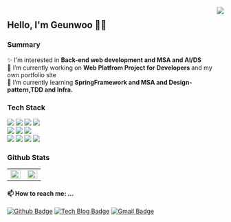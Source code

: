 <div>
  <img src="https://hits.seeyoufarm.com/api/count/incr/badge.svg?url=https%3A%2F%2Fgithub.com%2Fgeunwoobaek%2Fhit-counter&count_bg=%2313C6FF&title_bg=%23A2A2A2&icon=&icon_color=%23E7E7E7&title=hits&edge_flat=true" align="right" />
</div>  

## Hello, I'm Geunwoo 👋🏻

### Summary
✨ I'm interested in <strong> Back-end web development and MSA and AI/DS </strong> <br/>
🔭 I’m currently working on <strong> Web Platfrom Project for Developers </strong> and my own portfolio site <br/>
🌱 I’m currently learning <strong> SpringFramework and  MSA and Design-pattern,TDD and Infra. </strong> <br/>

<div align="left">
<h3> Tech Stack </h3>
<img src="https://img.shields.io/badge/Java-007396?style=flat-square&logo=Java&logoColor=white"/>
<img src="https://img.shields.io/badge/C-a8b9cc?style=flat-square&logo=c&logoColor=white"/>
<img src="https://img.shields.io/badge/C++-00599c?style=flat-square&logo=c%2B%2B&logoColor=white"/>
<img src="https://img.shields.io/badge/Python-3766AB?style=flat-square&logo=Python&logoColor=white"/>
<br/>
<img src="https://img.shields.io/badge/Spring-6db33f?style=flat-square&logo=Spring&logoColor=white"/>
<img src="https://img.shields.io/badge/MongoDB-10ac84?style=flat-square&logo=mongodb&logoColor=white"/>
<img src="https://img.shields.io/badge/MySQL-4479a1?style=flat-square&logo=mysql&logoColor=white"/>
<br/>
<img src="https://img.shields.io/badge/Windows-0078d6?style=flat-square&logo=windows&logoColor=white"/>
<img src="https://img.shields.io/badge/Linux-fcc624?style=flat-square&logo=Linux&logoColor=black"/>
<img src="https://img.shields.io/badge/CentOS-262577?style=flat-square&logo=CentOS&logoColor=white"/>
<img src="https://img.shields.io/badge/Docker-2496ed?style=flat-square&logo=Docker&logoColor=white"/>
</div>

### Github Stats  

<table><tr><td align="top" width="50%">
<img src="https://github-readme-stats.vercel.app/api?username=geunwoobaek&hide=prs&show_icons=true&theme=buefy&hide_border=true" align="left" style="width: 100%" />
</td><td align="top" width="50%">
<img src="https://github-readme-stats.vercel.app/api/top-langs/?username=geunwoobaek&hide=jupyter%20notebook&layout=compact&hide_border=true" align="left" style="width: 100%" />
</td></tr></table>  

#### 📫 How to reach me: ...
[![Github Badge](https://img.shields.io/badge/-GitHub-black?style=flat-square&logo=github&logoColor=white&link=https://github.com/geunwoobaek)](https://github.com/geunwoobaek)
[![Tech Blog Badge](https://img.shields.io/badge/-Tech%20blog-10ac84?style=flat-square&logo=blogger&logoColor=white&link=https://velog.io/@geunwoobaek)](https://velog.io/@geunwoobaek)
[![Gmail Badge](https://img.shields.io/badge/Gmail-d14836?style=flat-square&logo=Gmail&logoColor=white&link=mailto:geunu3751@gmail.com)](mailto:geunu3751@gmail.com)

<!-- [![Youtube Badge](https://img.shields.io/badge/Youtube-ff0000?style=flat-square&logo=youtube&link=https://www.youtube.com/c/kyleschool)](https://www.youtube.com/c/kyleschool)
[![Instagram Badge](https://img.shields.io/badge/Instagram-e4405f?style=flat-square&logo=instagram&logoColor=white&link=https://https://www.instagram.com/gparkkii/?hl=ko)](https://www.instagram.com/gparkkii/?hl=ko) -->

<!--
**geunwoobaek/geunwoobaek** is a ✨ _special_ ✨ repository because its `README.md` (this file) appears on your GitHub profile.

Here are some ideas to get you started:

- 🔭 I’m currently working on ...
- 🌱 I’m currently learning ...
- 👯 I’m looking to collaborate on ...
- 🤔 I’m looking for help with ...
- 💬 Ask me about ...
- 📫 How to reach me: ...
- 😄 Pronouns: ...
- ⚡ Fun fact: ...
-->
